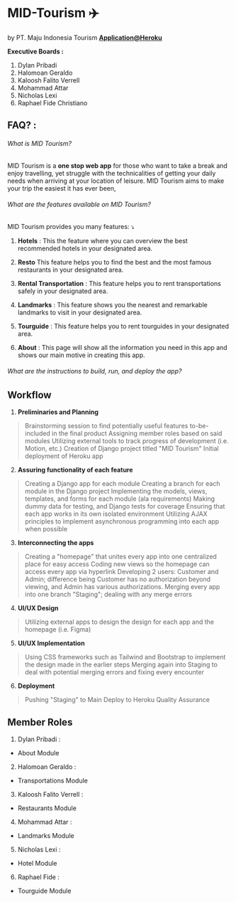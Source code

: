 MID-Tourism ✈️
==============================
by PT. Maju Indonesia Tourism **[Application@Heroku](google.com "Find your Tourism needs here!")**

**Executive Boards :**
1. Dylan Pribadi 
2. Halomoan Geraldo
3. Kaloosh Falito Verrell
4. Mohammad Attar
5. Nicholas Lexi
6. Raphael Fide Christiano

## FAQ? :
###### What is MID Tourism?
MID Tourism is a **one stop web app** for those who want to take a break and enjoy travelling, yet struggle with the technicalities of getting your daily needs when arriving at your location of leisure. MID Tourism aims to make your trip the easiest it has ever been, 

###### What are the features available on MID Tourism?
MID Tourism provides you many features: ⤵️

1. **Hotels** :
This the feature where you can overview the best recommended hotels in your designated area.

2. **Resto**
This feature helps you to find the best and the most famous restaurants in your designated area.

3. **Rental Transportation** :
This feature helps you to rent transportations safely in your designated area.

4. **Landmarks** :
This feature shows you the nearest and remarkable landmarks to visit in your designated area.

5. **Tourguide** :
This feature helps you to rent tourguides in your designated area.

6. **About** :
This page will show all the information you need in this app and shows our main motive in creating this app.

###### What are the instructions to build, run, and deploy the app?



## Workflow
1. **Preliminaries and Planning**
> Brainstorming session to find potentially useful features to-be-included in the final product
> Assigning member roles based on said modules
> Utilizing external tools to track progress of development (i.e. Motion, etc.)
> Creation of Django project titled "MID Tourism"
> Initial deployment of Heroku app

2. **Assuring functionality of each feature**
> Creating a Django app for each module
> Creating a branch for each module in the Django project
> Implementing the models, views, templates, and forms for each module (ala requirements)
> Making dummy data for testing, and Django tests for coverage
> Ensuring that each app works in its own isolated environment
> Utilizing AJAX principles to implement asynchronous programming into each app when possible

3. **Interconnecting the apps**
> Creating a "homepage" that unites every app into one centralized place for easy access
> Coding new views so the homepage can access every app via hyperlink
> Developing 2 users: Customer and Admin; difference being Customer has no authorization beyond viewing, and Admin has various authorizations.
> Merging every app into one branch "Staging"; dealing with any merge errors

4. **UI/UX Design**
> Utilizing external apps to design the design for each app and the homepage (i.e. Figma)

5. **UI/UX Implementation**
> Using CSS frameworks such as Tailwind and Bootstrap to implement the design made in the earlier steps
> Merging again into Staging to deal with potential merging errors and fixing every encounter

6. **Deployment**
> Pushing "Staging" to Main
> Deploy to Heroku
> Quality Assurance

## Member Roles
1. Dylan Pribadi :
- About Module

2. Halomoan Geraldo :
- Transportations Module

3. Kaloosh Falito Verrell :
- Restaurants Module

4. Mohammad Attar :
- Landmarks Module

5. Nicholas Lexi :
- Hotel Module

6. Raphael Fide :
- Tourguide Module
